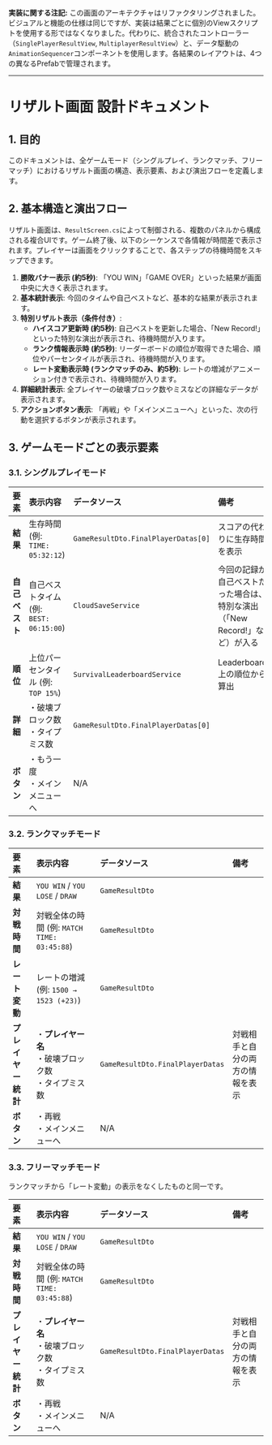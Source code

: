 **実装に関する注記:** この画面のアーキテクチャはリファクタリングされました。ビジュアルと機能の仕様は同じですが、実装は結果ごとに個別のViewスクリプトを使用する形ではなくなりました。代わりに、統合されたコントローラー（`SinglePlayerResultView`, `MultiplayerResultView`）と、データ駆動の`AnimationSequencer`コンポーネントを使用します。各結果のレイアウトは、4つの異なるPrefabで管理されます。

---

# **リザルト画面 設計ドキュメント**

## 1. 目的

このドキュメントは、全ゲームモード（シングルプレイ、ランクマッチ、フリーマッチ）におけるリザルト画面の構造、表示要素、および演出フローを定義します。

## 2. 基本構造と演出フロー

リザルト画面は、`ResultScreen.cs`によって制御される、複数のパネルから構成される複合UIです。ゲーム終了後、以下のシーケンスで各情報が時間差で表示されます。プレイヤーは画面をクリックすることで、各ステップの待機時間をスキップできます。

1.  **勝敗バナー表示 (約5秒)**: 「YOU WIN」「GAME OVER」といった結果が画面中央に大きく表示されます。
2.  **基本統計表示**: 今回のタイムや自己ベストなど、基本的な結果が表示されます。
3.  **特別リザルト表示（条件付き）**:
    *   **ハイスコア更新時 (約5秒)**: 自己ベストを更新した場合、「New Record!」といった特別な演出が表示され、待機時間が入ります。
    *   **ランク情報表示時 (約5秒)**: リーダーボードの順位が取得できた場合、順位やパーセンタイルが表示され、待機時間が入ります。
    *   **レート変動表示時 (ランクマッチのみ、約5秒)**: レートの増減がアニメーション付きで表示され、待機時間が入ります。
4.  **詳細統計表示**: 全プレイヤーの破壊ブロック数やミスなどの詳細なデータが表示されます。
5.  **アクションボタン表示**: 「再戦」や「メインメニューへ」といった、次の行動を選択するボタンが表示されます。

## 3. ゲームモードごとの表示要素

### 3.1. シングルプレイモード

| 要素 | 表示内容 | データソース | 備考 |
| :--- | :--- | :--- | :--- |
| **結果** | 生存時間 (例: `TIME: 05:32:12`) | `GameResultDto.FinalPlayerDatas[0]` | スコアの代わりに生存時間を表示 |
| **自己ベスト** | 自己ベストタイム (例: `BEST: 06:15:00`) | `CloudSaveService` | 今回の記録が自己ベストだった場合は、特別な演出（「New Record!」など）が入る |
| **順位** | 上位パーセンタイル (例: `TOP 15%`) | `SurvivalLeaderboardService` | Leaderboard上の順位から算出 |
| **詳細** | ・破壊ブロック数<br>・タイプミス数 | `GameResultDto.FinalPlayerDatas[0]` | |
| **ボタン** | ・もう一度<br>・メインメニューへ | N/A | |

### 3.2. ランクマッチモード

| 要素 | 表示内容 | データソース | 備考 |
| :--- | :--- | :--- | :--- |
| **結果** | `YOU WIN` / `YOU LOSE` / `DRAW` | `GameResultDto` | |
| **対戦時間** | 対戦全体の時間 (例: `MATCH TIME: 03:45:88`) | `GameResultDto` | |
| **レート変動** | レートの増減 (例: `1500 → 1523 (+23)`) | `GameResultDto` | |
| **プレイヤー統計** | ・**プレイヤー名**<br>・破壊ブロック数<br>・タイプミス数 | `GameResultDto.FinalPlayerDatas` | 対戦相手と自分の両方の情報を表示 |
| **ボタン** | ・再戦<br>・メインメニューへ | N/A | |

### 3.3. フリーマッチモード

ランクマッチから「レート変動」の表示をなくしたものと同一です。

| 要素 | 表示内容 | データソース | 備考 |
| :--- | :--- | :--- | :--- |
| **結果** | `YOU WIN` / `YOU LOSE` / `DRAW` | `GameResultDto` | |
| **対戦時間** | 対戦全体の時間 (例: `MATCH TIME: 03:45:88`) | `GameResultDto` | |
| **プレイヤー統計** | ・**プレイヤー名**<br>・破壊ブロック数<br>・タイプミス数 | `GameResultDto.FinalPlayerDatas` | 対戦相手と自分の両方の情報を表示 |
| **ボタン** | ・再戦<br>・メインメニューへ | N/A | |